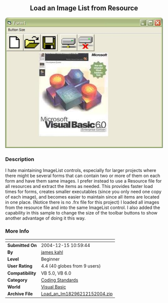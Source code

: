 ﻿<div align="center">

## Load an Image List from Resource

<img src="PIC200412151235534591.JPG">
</div>

### Description

I hate maintaining ImageList controls, especially for larger projects where there might be several forms that can contain two or more of them on each form and have them same images. I prefer instead to use a Resource file for all resources and extract the items as needed. This provides faster load times for forms, creates smaller executables (since you only need one copy of each image), and becomes easier to maintain since all items are located in one place. (Notice there is no .frx file for this project) I loaded all images from the resource file and into the same ImageList control. I also added the capability in this sample to change the size of the toolbar buttons to show another advantage of doing it this way.
 
### More Info
 


<span>             |<span>
---                |---
**Submitted On**   |2004-12-15 10:59:44
**By**             |[james kahl](https://github.com/Planet-Source-Code/PSCIndex/blob/master/ByAuthor/james-kahl.md)
**Level**          |Beginner
**User Rating**    |4.4 (40 globes from 9 users)
**Compatibility**  |VB 5\.0, VB 6\.0
**Category**       |[Coding Standards](https://github.com/Planet-Source-Code/PSCIndex/blob/master/ByCategory/coding-standards__1-43.md)
**World**          |[Visual Basic](https://github.com/Planet-Source-Code/PSCIndex/blob/master/ByWorld/visual-basic.md)
**Archive File**   |[Load\_an\_Im18296212152004\.zip](https://github.com/Planet-Source-Code/james-kahl-load-an-image-list-from-resource__1-57737/archive/master.zip)








